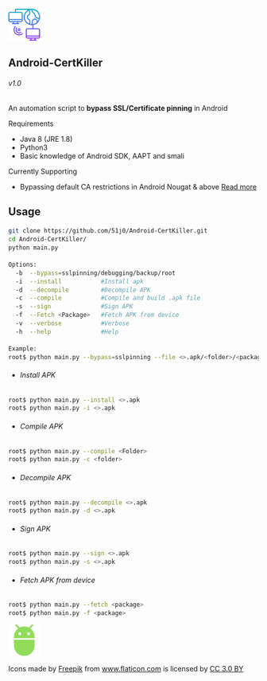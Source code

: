 ![alt text](https://raw.githubusercontent.com/51j0/Android-CertKiller/master/res/network.png "icon")
## Android-CertKiller
###### v1.0

An automation script to **bypass SSL/Certificate pinning**  in Android


Requirements
- Java 8 (JRE 1.8)
- Python3
- Basic knowledge of Android SDK, AAPT and smali


Currently Supporting

 * Bypassing default CA restrictions in Android Nougat & above [Read more](https://developer.android.com/training/articles/security-config)


Usage
------------------

```bash
git clone https://github.com/51j0/Android-CertKiller.git
cd Android-CertKiller/
python main.py

Options:
  -b  --bypass=sslpinning/debugging/backup/root
  -i  --install           #Install apk
  -d  --decompile         #Decompile APK
  -c  --compile           #Compile and build .apk file
  -s  --sign              #Sign APK
  -f  --Fetch <Package>   #Fetch APK from device           
  -v  --verbose           #Verbose
  -h  --help              #Help
  
Example:
root$ python main.py --bypass=sslpinning --file <>.apk/<folder>/<package>
```

- ###### Install APK

```bash
root$ python main.py --install <>.apk
root$ python main.py -i <>.apk
```

- ###### Compile APK

```bash
root$ python main.py --compile <Folder>
root$ python main.py -c <folder>
```

- ###### Decompile APK

```bash
root$ python main.py --decompile <>.apk
root$ python main.py -d <>.apk
```

- ###### Sign APK

```bash
root$ python main.py --sign <>.apk
root$ python main.py -s <>.apk
```

- ###### Fetch APK from device

```bash
root$ python main.py --fetch <package>
root$ python main.py -f <package>
```




![alt text](https://raw.githubusercontent.com/51j0/Android-Storage-Extractor/master/res/android.png "icon")
<div>Icons made by <a href="https://www.freepik.com/" title="Freepik">Freepik</a> from <a href="https://www.flaticon.com/" 			    title="Flaticon">www.flaticon.com</a> is licensed by <a href="http://creativecommons.org/licenses/by/3.0/" 			    title="Creative Commons BY 3.0" target="_blank">CC 3.0 BY</a></div>
